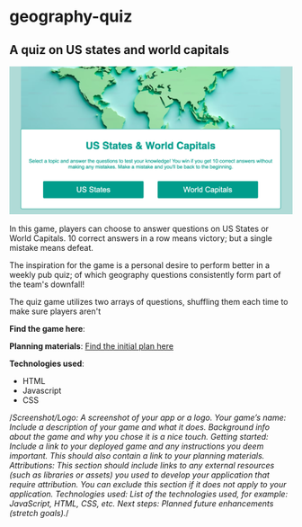 # geography-quiz
## A quiz on US states and world capitals 

![Game launch page](./Game%20screenshot.png)

In this game, players can choose to answer questions on US States or World Capitals. 10 correct answers in a row means victory; but a single mistake means defeat. 

The inspiration for the game is a personal desire to perform better in a weekly pub quiz; of which geography questions consistently form part of the team's downfall!

The quiz game utilizes two arrays of questions, shuffling them each time to make sure players aren't 

**Find the game here**:


**Planning materials**:
[Find the initial plan here](./Quiz%20project%20planning.pdf)


**Technologies used**:
* HTML
* Javascript
* CSS



/*Screenshot/Logo: A screenshot of your app or a logo.
Your game’s name: Include a description of your game and what it does. Background info about the game and why you chose it is a nice touch.
Getting started: Include a link to your deployed game and any instructions you deem important. This should also contain a link to your planning materials.
Attributions: This section should include links to any external resources (such as libraries or assets) you used to develop your application that require attribution. You can exclude this section if it does not apply to your application.
Technologies used: List of the technologies used, for example: JavaScript, HTML, CSS, etc.
Next steps: Planned future enhancements (stretch goals).*/
